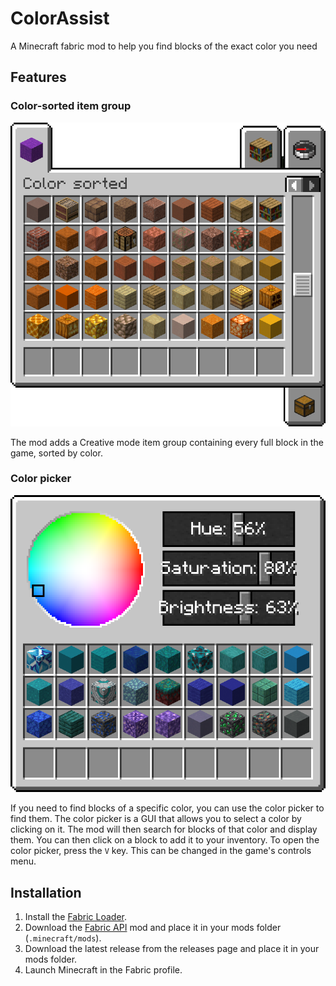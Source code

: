 # ColorAssist
A Minecraft fabric mod to help you find blocks of the exact color you need
 
## Features
### Color-sorted item group
![Image of the color-sorted item group](/preview_images/colorsorteditemgroup.png?raw=true)

The mod adds a Creative mode item group containing every full block in the game, sorted by color.

### Color picker
![Image of the color picker](/preview_images/colorpicker.png?raw=true)

If you need to find blocks of a specific color, you can use the color picker to find them. The color picker is a GUI that allows you to select a color by clicking on it. The mod will then search for blocks of that color and display them. You can then click on a block to add it to your inventory.
To open the color picker, press the `V` key. This can be changed in the game's controls menu.

## Installation
1. Install the [Fabric Loader](https://fabricmc.net/use/).
2. Download the [Fabric API](https://www.curseforge.com/minecraft/mc-mods/fabric-api) mod and place it in your mods folder (`.minecraft/mods`).
3. Download the latest release from the releases page and place it in your mods folder.
4. Launch Minecraft in the Fabric profile.
